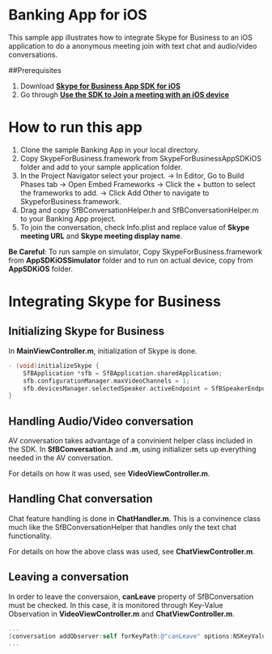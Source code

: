 # Banking App for iOS

This sample app illustrates how to integrate Skype for Business to an iOS application to do a anonymous meeting join with text chat and audio/video conversations.

##Prerequisites

1. Download [**Skype for Business App SDK for iOS**](https://www.microsoft.com/en-us/download/confirmation.aspx?id=51962) 
2. Go through [**Use the SDK to Join a meeting with an iOS device**](https://msdn.microsoft.com/en-us/skype/appsdk/howtojoinmeeting_ios)

# How to run this app

1. Clone the sample Banking App in your local directory.
2. Copy SkypeForBusiness.framework from SkypeForBusinessAppSDKiOS folder and add to your sample application folder. 
3. In the Project Navigator select your project. -> In Editor, Go to Build Phases tab -> Open Embed Frameworks -> Click the + button to select the frameworks to add. -> Click Add Other to navigate to SkypeforBusiness.framework.
4. Drag and copy SfBConversationHelper.h and SfBConversationHelper.m to your Banking App project.
5. To join the conversation, check Info.plist and replace value of __Skype meeting URL__ and __Skype meeting display name__.

**Be Careful**: To run sample on simulator, Copy SkypeForBusiness.framework from **AppSDKiOSSimulator** folder and to run on actual device, copy from **AppSDKiOS** folder.

# Integrating Skype for Business

## Initializing Skype for Business
In **MainViewController.m**, initialization of Skype is done.
```objective-c
- (void)initializeSkype {
    SfBApplication *sfb = SfBApplication.sharedApplication;
    sfb.configurationManager.maxVideoChannels = 1;
    sfb.devicesManager.selectedSpeaker.activeEndpoint = SfBSpeakerEndpointLoudspeaker;   
}
```

## Handling Audio/Video conversation  
AV conversation takes advantage of a convinient helper class included in the SDK.
In **SfBConversation.h** and **.m**, using initializer sets up everything needed in the AV conversation.

For details on how it was used, see **VideoViewController.m**.
 
## Handling Chat conversation
Chat feature handling is done in **ChatHandler.m**. This is a convinence class much like the SfBConversationHelper that handles only the text chat functionality.

For details on how the above class was used, see **ChatViewController.m**. 

## Leaving a conversation
In order to leave the conversaion, __canLeave__ property of SfBConversation must be checked. In this case, it is monitored through Key-Value Observation in **VideoViewController.m** and **ChatViewController.m**.
```objective-c
...
[conversation addObserver:self forKeyPath:@"canLeave" options:NSKeyValueObservingOptionInitial | NSKeyValueObservingOptionNew context:nil];
...     

```

